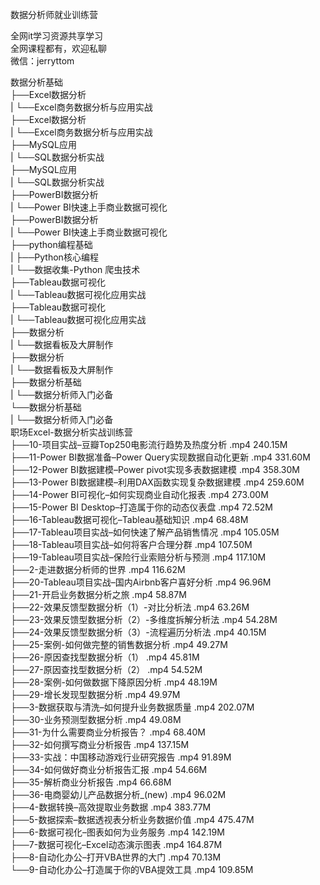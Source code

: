 数据分析师就业训练营

全网it学习资源共享学习<br>全网课程都有，欢迎私聊<br>微信：jerryttom<br>

数据分析基础<br> ├──Excel数据分析<br> | └──Excel商务数据分析与应用实战<br> ├──Excel数据分析<br> | └──Excel商务数据分析与应用实战<br> ├──MySQL应用<br> | └──SQL数据分析实战<br> ├──MySQL应用<br> | └──SQL数据分析实战<br> ├──PowerBI数据分析<br> | └──Power BI快速上手商业数据可视化<br> ├──PowerBI数据分析<br> | └──Power BI快速上手商业数据可视化<br> ├──python编程基础<br> | ├──Python核心编程<br> | └──数据收集-Python 爬虫技术<br> ├──Tableau数据可视化<br> | └──Tableau数据可视化应用实战<br> ├──Tableau数据可视化<br> | └──Tableau数据可视化应用实战<br> ├──数据分析<br> | └──数据看板及大屏制作<br> ├──数据分析<br> | └──数据看板及大屏制作<br> ├──数据分析基础<br> | └──数据分析师入门必备<br> └──数据分析基础<br> | └──数据分析师入门必备<br> 职场Excel-数据分析实战训练营<br> ├──10-项目实战–豆瓣Top250电影流行趋势及热度分析 .mp4 240.15M<br> ├──11-Power BI数据准备–Power Query实现数据自动化更新 .mp4 331.60M<br> ├──12-Power BI数据建模–Power pivot实现多表数据建模 .mp4 358.30M<br> ├──13-Power BI数据建模–利用DAX函数实现复杂数据建模 .mp4 259.60M<br> ├──14-Power BI可视化–如何实现商业自动化报表 .mp4 273.00M<br> ├──15-Power BI Desktop–打造属于你的动态仪表盘 .mp4 72.52M<br> ├──16-Tableau数据可视化–Tableau基础知识 .mp4 68.48M<br> ├──17-Tableau项目实战–如何快速了解产品销售情况 .mp4 105.05M<br> ├──18-Tableau项目实战–如何将客户合理分群 .mp4 107.50M<br> ├──19-Tableau项目实战–保险行业索赔分析与预测 .mp4 117.10M<br> ├──2-走进数据分析师的世界 .mp4 116.62M<br> ├──20-Tableau项目实战–国内Airbnb客户喜好分析 .mp4 96.96M<br> ├──21-开启业务数据分析之旅 .mp4 58.87M<br> ├──22-效果反馈型数据分析（1）-对比分析法 .mp4 63.26M<br> ├──23-效果反馈型数据分析（2）-多维度拆解分析法 .mp4 54.28M<br> ├──24-效果反馈型数据分析（3）-流程遍历分析法 .mp4 40.15M<br> ├──25-案例-如何做完整的销售数据分析 .mp4 49.27M<br> ├──26-原因查找型数据分析（1） .mp4 45.81M<br> ├──27-原因查找型数据分析（2） .mp4 54.52M<br> ├──28-案例-如何做数据下降原因分析 .mp4 48.19M<br> ├──29-增长发现型数据分析 .mp4 49.97M<br> ├──3-数据获取与清洗–如何提升业务数据质量 .mp4 202.07M<br> ├──30-业务预测型数据分析 .mp4 49.08M<br> ├──31-为什么需要商业分析报告？ .mp4 68.40M<br> ├──32-如何撰写商业分析报告 .mp4 137.15M<br> ├──33-实战：中国移动游戏行业研究报告 .mp4 91.89M<br> ├──34-如何做好商业分析报告汇报 .mp4 54.66M<br> ├──35-解析商业分析报告 .mp4 66.68M<br> ├──36-电商婴幼儿产品数据分析_(new) .mp4 96.02M<br> ├──4-数据转换–高效提取业务数据 .mp4 383.77M<br> ├──5-数据探索–数据透视表分析业务数据价值 .mp4 475.47M<br> ├──6-数据可视化–图表如何为业务服务 .mp4 142.19M<br> ├──7-数据可视化–Excel动态演示图表 .mp4 164.87M<br> ├──8-自动化办公–打开VBA世界的大门 .mp4 70.13M<br> └──9-自动化办公–打造属于你的VBA提效工具 .mp4 109.85M